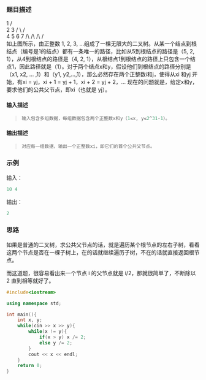 ### 题目描述

  1 
  	   / \
   	 2  3
	   / \ / \
	  4 5 6 7
     /\ /\ /\ /\
 如上图所示，由正整数 1, 2, 3, ...组成了一棵无限大的二叉树。从某一个结点到根结点（编号是1的结点）都有一条唯一的路径，比如从5到根结点的路径是（5, 2, 1），从4到根结点的路径是（4, 2, 1），从根结点1到根结点的路径上只包含一个结点1，因此路径就是（1）。对于两个结点x和y，假设他们到根结点的路径分别是（x1, x2, ... ,1）和（y1, y2,...,1），那么必然存在两个正整数i和j，使得从xi 和yj 开始，有xi = yj，xi + 1 = yj + 1，xi + 2 = yj + 2，...
 现在的问题就是，给定x和y，要求他们的公共父节点，即xi（也就是 yj）。

#### 输入描述

> ```c++
> 输入包含多组数据，每组数据包含两个正整数x和y（1≤x, y≤2^31-1）。
> ```

#### 输出描述

> ```c++
> 对应每一组数据，输出一个正整数xi，即它们的首个公共父节点。
> ```

### 示例

输入：

```c++
10 4
```

输出：

```c++
2
```

### 思路

如果是普通的二叉树，求公共父节点的话，就是遍历某个根节点的左右子树，看看这两个节点是否在一棵子树上，在的话就继续遍历子树，不在的话就直接返回根节点。

而这道题，很容易看出来一个节点 i 的父节点就是 i/2，那就很简单了，不断除以 2 直到相等就好了。

```c++
#include<iostream>

using namespace std;

int main(){
    int x, y;
    while(cin >> x >> y){
        while(x != y){
            if(x > y) x /= 2;
            else y /= 2;
        }
        cout << x << endl;
    }
    return 0;
}
```

